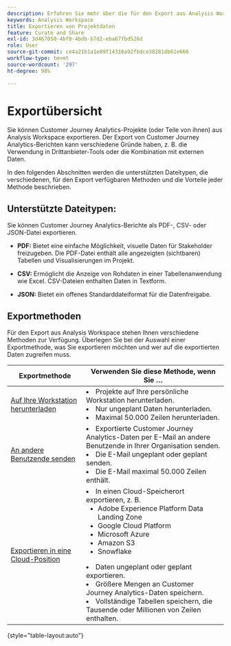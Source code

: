 ```yaml
---
description: Erfahren Sie mehr über die für den Export aus Analysis Workspace verfügbaren Methoden.
keywords: Analysis Workspace
title: Exportieren von Projektdaten
feature: Curate and Share
exl-id: 3d467050-4bf0-4bdb-b7d2-eba67fbd526d
role: User
source-git-commit: ce4a21b1a1e89f14316a92fbdce38281db61e666
workflow-type: tm+mt
source-wordcount: '297'
ht-degree: 98%

---
```


# Exportübersicht

Sie können Customer Journey Analytics-Projekte (oder Teile von ihnen) aus Analysis Workspace exportieren. Der Export von Customer Journey Analytics-Berichten kann verschiedene Gründe haben, z. B. die Verwendung in Drittanbieter-Tools oder die Kombination mit externen Daten.

In den folgenden Abschnitten werden die unterstützten Dateitypen, die verschiedenen, für den Export verfügbaren Methoden und die Vorteile jeder Methode beschrieben.

## Unterstützte Dateitypen:

Sie können Customer Journey Analytics-Berichte als PDF-, CSV- oder JSON-Datei exportieren.

* **PDF:** Bietet eine einfache Möglichkeit, visuelle Daten für Stakeholder freizugeben. Die PDF-Datei enthält alle angezeigten (sichtbaren) Tabellen und Visualisierungen im Projekt.

* **CSV:** Ermöglicht die Anzeige von Rohdaten in einer Tabellenanwendung wie Excel. CSV-Dateien enthalten Daten in Textform.

* **JSON:** Bietet ein offenes Standarddateiformat für die Datenfreigabe.

## Exportmethoden

Für den Export aus Analysis Workspace stehen Ihnen verschiedene Methoden zur Verfügung. Überlegen Sie bei der Auswahl einer Exportmethode, was Sie exportieren möchten und wer auf die exportierten Daten zugreifen muss.

| Exportmethode | Verwenden Sie diese Methode, wenn Sie … |
|---------|----------|
| [Auf Ihre Workstation herunterladen](/help/analysis-workspace/export/download-send.md) | <li>Projekte auf Ihre persönliche Workstation herunterladen.</li><li>Nur ungeplant Daten herunterladen.</li> <li>Maximal 50.000 Zeilen herunterladen.</li> <!--true? Are there 2 different options to download to your workstation?--> <!-- is this emailing it? --> |
| [An andere Benutzende senden](/help/analysis-workspace/export/t-schedule-report.md) | <li>Exportierte Customer Journey Analytics-Daten per E-Mail an andere Benutzende in Ihrer Organisation senden.</li><li>Die E-Mail ungeplant oder geplant senden.</li> <li>Die E-Mail maximal 50.000 Zeilen enthält.</li> <!--true?--> |
| [Exportieren in eine Cloud-Position](/help/analysis-workspace/export/export-cloud.md) | <li>In einen Cloud-Speicherort exportieren, z. B. <ul><li>Adobe Experience Platform Data Landing Zone</li><li>Google Cloud Platform</li><li>Microsoft Azure</li><li>Amazon S3</li><li>Snowflake</li></ul></li><li>Daten ungeplant oder geplant exportieren.</li><li>Größere Mengen an Customer Journey Analytics-Daten speichern.</li><li>Vollständige Tabellen speichern, die Tausende oder Millionen von Zeilen enthalten.<!-- What other things? Wiki talks about things that aren't even possible in Data Warehouse. What are they? --> </li> |

{style="table-layout:auto"}

